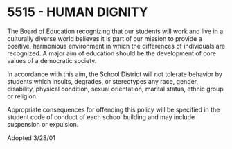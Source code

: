 5515 - HUMAN DIGNITY
====================

The Board of Education recognizing that our students will work and live
in a culturally diverse world believes it is part of our mission to
provide a positive, harmonious environment in which the differences of
individuals are recognized. A major aim of education should be the
development of core values of a democratic society.

In accordance with this aim, the School District will not tolerate
behavior by students which insults, degrades, or stereotypes any race,
gender, disability, physical condition, sexual orientation, marital
status, ethnic group or religion.

Appropriate consequences for offending this policy will be specified in
the student code of conduct of each school building and may include
suspension or expulsion.

Adopted 3/28/01
